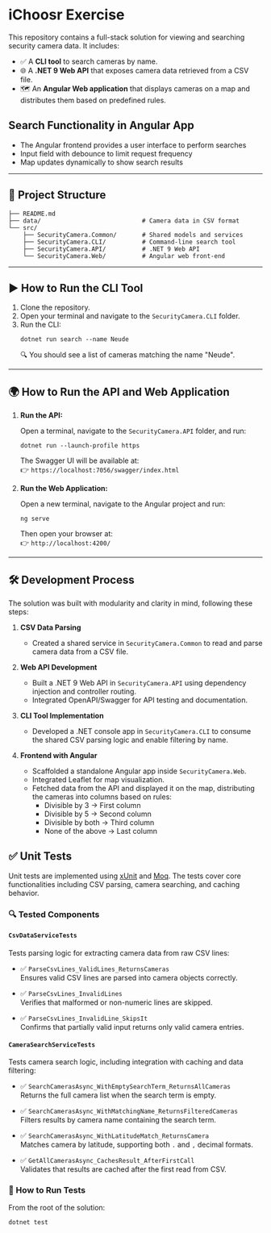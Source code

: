 # iChoosr Exercise

This repository contains a full-stack solution for viewing and searching security camera data. It includes:

- ✅ A **CLI tool** to search cameras by name.
- 🌐 A **.NET 9 Web API** that exposes camera data retrieved from a CSV file.
- 🗺️ An **Angular Web application** that displays cameras on a map and distributes them based on predefined rules.

## Search Functionality in Angular App
- The Angular frontend provides a user interface to perform searches
- Input field with debounce to limit request frequency
- Map updates dynamically to show search results
---

## 📁 Project Structure

```
├── README.md
├── data/                            # Camera data in CSV format
└── src/
    ├── SecurityCamera.Common/       # Shared models and services
    ├── SecurityCamera.CLI/          # Command-line search tool
    ├── SecurityCamera.API/          # .NET 9 Web API
    └── SecurityCamera.Web/          # Angular web front-end
```

---

## ▶️ How to Run the CLI Tool

1. Clone the repository.
2. Open your terminal and navigate to the `SecurityCamera.CLI` folder.
3. Run the CLI:
   ```
   dotnet run search --name Neude
   ```
   🔍 You should see a list of cameras matching the name "Neude".

---

## 🌍 How to Run the API and Web Application

1. **Run the API:**

   Open a terminal, navigate to the `SecurityCamera.API` folder, and run:
   ```
   dotnet run --launch-profile https
   ```
   The Swagger UI will be available at:  
   👉 `https://localhost:7056/swagger/index.html`

2. **Run the Web Application:**

   Open a new terminal, navigate to the Angular project and run:
   ```
   ng serve
   ```
   Then open your browser at:  
   👉 `http://localhost:4200/`

---

## 🛠️ Development Process

The solution was built with modularity and clarity in mind, following these steps:

1. **CSV Data Parsing**  
   - Created a shared service in `SecurityCamera.Common` to read and parse camera data from a CSV file.

2. **Web API Development**  
   - Built a .NET 9 Web API in `SecurityCamera.API` using dependency injection and controller routing.
   - Integrated OpenAPI/Swagger for API testing and documentation.

3. **CLI Tool Implementation**  
   - Developed a .NET console app in `SecurityCamera.CLI` to consume the shared CSV parsing logic and enable filtering by name.

4. **Frontend with Angular**  
   - Scaffolded a standalone Angular app inside `SecurityCamera.Web`.
   - Integrated Leaflet for map visualization.
   - Fetched data from the API and displayed it on the map, distributing the cameras into columns based on rules:
     - Divisible by 3 → First column  
     - Divisible by 5 → Second column  
     - Divisible by both → Third column  
     - None of the above → Last column

## ✅ Unit Tests

Unit tests are implemented using [xUnit](https://xunit.net/) and [Moq](https://github.com/moq/moq4). The tests cover core functionalities including CSV parsing, camera searching, and caching behavior.

### 🔍 Tested Components

#### `CsvDataServiceTests`
Tests parsing logic for extracting camera data from raw CSV lines:

- ✅ `ParseCsvLines_ValidLines_ReturnsCameras`  
  Ensures valid CSV lines are parsed into camera objects correctly.

- ✅ `ParseCsvLines_InvalidLines`  
  Verifies that malformed or non-numeric lines are skipped.

- ✅ `ParseCsvLines_InvalidLine_SkipsIt`  
  Confirms that partially valid input returns only valid camera entries.

#### `CameraSearchServiceTests`
Tests camera search logic, including integration with caching and data filtering:

- ✅ `SearchCamerasAsync_WithEmptySearchTerm_ReturnsAllCameras`  
  Returns the full camera list when the search term is empty.

- ✅ `SearchCamerasAsync_WithMatchingName_ReturnsFilteredCameras`  
  Filters results by camera name containing the search term.

- ✅ `SearchCamerasAsync_WithLatitudeMatch_ReturnsCamera`  
  Matches camera by latitude, supporting both `.` and `,` decimal formats.

- ✅ `GetAllCamerasAsync_CachesResult_AfterFirstCall`  
  Validates that results are cached after the first read from CSV.

### 🧪 How to Run Tests

From the root of the solution:

```bash
dotnet test
```
